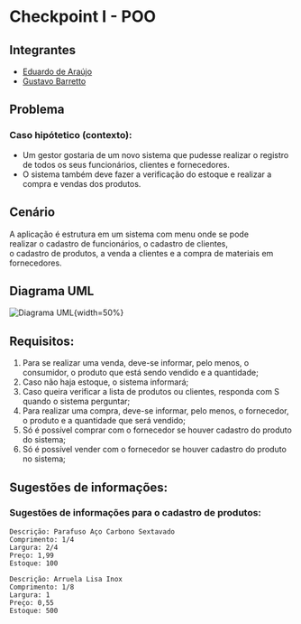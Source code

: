 # Checkpoint I - POO

## Integrantes
- [Eduardo de Araújo](https://github.com/eduardoaraujogomes)
- [Gustavo Barretto](https://github.com/gustavobarretto)


## Problema
### Caso hipótetico (contexto):
- Um gestor gostaria de um novo sistema que pudesse realizar o registro de todos os seus funcionários, clientes e fornecedores. 
- O sistema também deve fazer a verificação do estoque e realizar a compra e vendas dos produtos.

## Cenário
A aplicação é estrutura em um sistema com menu onde se pode  
realizar o cadastro de funcionários, o cadastro de clientes,  
o cadastro de produtos, a venda a clientes e a compra de materiais em fornecedores.  

## Diagrama UML

![Diagrama UML](https://i.imgur.com/4Qga2w2.jpg){width=50%}


## Requisitos:

1.  Para se realizar uma venda, deve-se informar, pelo menos, o consumidor, o produto que está sendo vendido e a quantidade;
2.  Caso não haja estoque, o sistema informará;
3.  Caso queira verificar a lista de produtos ou clientes, responda com S quando o sistema perguntar;
4.  Para realizar uma compra, deve-se informar, pelo menos, o fornecedor, o produto e a quantidade que será vendido;
5.  Só é possível comprar com o fornecedor se houver cadastro do produto do sistema;
6.  Só é possível vender com o fornecedor se houver cadastro do produto no sistema;

## Sugestões de informações:
### Sugestões de informações para o cadastro de produtos:
	
```
Descrição: Parafuso Aço Carbono Sextavado
Comprimento: 1/4
Largura: 2/4
Preço: 1,99
Estoque: 100

Descrição: Arruela Lisa Inox
Comprimento: 1/8
Largura: 1
Preço: 0,55
Estoque: 500
```


